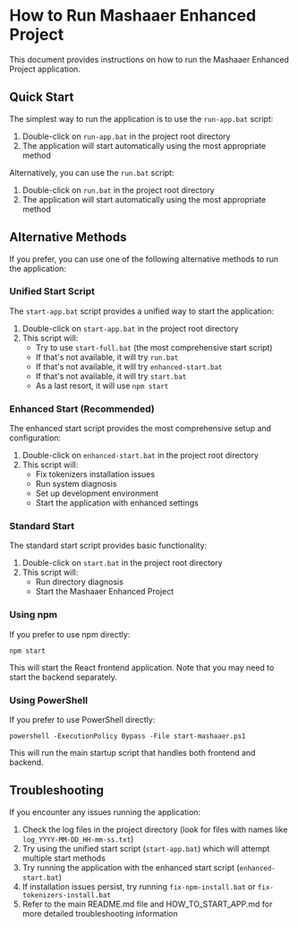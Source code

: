 # How to Run Mashaaer Enhanced Project

This document provides instructions on how to run the Mashaaer Enhanced Project application.

## Quick Start

The simplest way to run the application is to use the `run-app.bat` script:

1. Double-click on `run-app.bat` in the project root directory
2. The application will start automatically using the most appropriate method

Alternatively, you can use the `run.bat` script:

1. Double-click on `run.bat` in the project root directory
2. The application will start automatically using the most appropriate method

## Alternative Methods

If you prefer, you can use one of the following alternative methods to run the application:

### Unified Start Script

The `start-app.bat` script provides a unified way to start the application:

1. Double-click on `start-app.bat` in the project root directory
2. This script will:
   - Try to use `start-full.bat` (the most comprehensive start script)
   - If that's not available, it will try `run.bat`
   - If that's not available, it will try `enhanced-start.bat`
   - If that's not available, it will try `start.bat`
   - As a last resort, it will use `npm start`

### Enhanced Start (Recommended)

The enhanced start script provides the most comprehensive setup and configuration:

1. Double-click on `enhanced-start.bat` in the project root directory
2. This script will:
   - Fix tokenizers installation issues
   - Run system diagnosis
   - Set up development environment
   - Start the application with enhanced settings

### Standard Start

The standard start script provides basic functionality:

1. Double-click on `start.bat` in the project root directory
2. This script will:
   - Run directory diagnosis
   - Start the Mashaaer Enhanced Project

### Using npm

If you prefer to use npm directly:

```
npm start
```

This will start the React frontend application. Note that you may need to start the backend separately.

### Using PowerShell

If you prefer to use PowerShell directly:

```
powershell -ExecutionPolicy Bypass -File start-mashaaer.ps1
```

This will run the main startup script that handles both frontend and backend.

## Troubleshooting

If you encounter any issues running the application:

1. Check the log files in the project directory (look for files with names like `log_YYYY-MM-DD_HH-mm-ss.txt`)
2. Try using the unified start script (`start-app.bat`) which will attempt multiple start methods
3. Try running the application with the enhanced start script (`enhanced-start.bat`)
4. If installation issues persist, try running `fix-npm-install.bat` or `fix-tokenizers-install.bat`
5. Refer to the main README.md file and HOW_TO_START_APP.md for more detailed troubleshooting information

